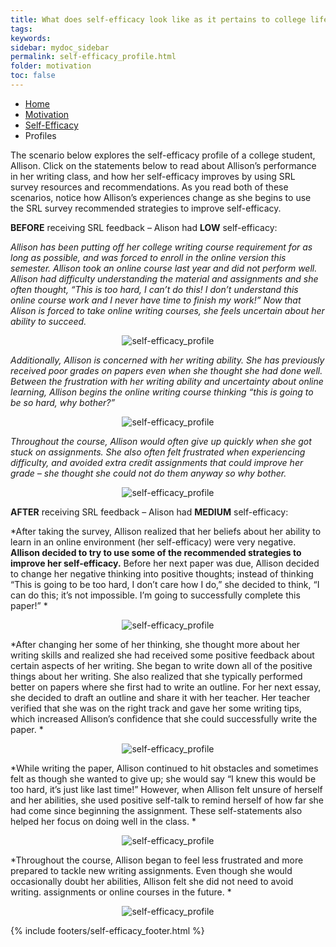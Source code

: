 ```yaml
---
title: What does self-efficacy look like as it pertains to college life?
tags: 
keywords: 
sidebar: mydoc_sidebar
permalink: self-efficacy_profile.html
folder: motivation
toc: false
---
```


<ul class="breadcrumb">
    <li><a href="index.html">Home</a></li>
    <li><a href="motivation.html">Motivation</a></li>
    <li><a href="self-efficacy.html">Self-Efficacy</a></li>
    <li class="active">Profiles</li>
</ul>

The scenario below explores the self-efficacy profile of a college student, Allison. Click on the statements below to read about Allison’s performance in her writing class, and how her self-efficacy improves by using SRL survey resources and recommendations. As you read both of these scenarios, notice how Allison’s experiences change as she begins to use the SRL survey recommended strategies to improve self-efficacy.

**BEFORE** receiving SRL feedback – Alison had **LOW** self-efficacy:

*Allison has been putting off her college writing course requirement for as long as possible, and was forced to enroll in the online version this semester. Allison took an online course last year and did not perform well. Allison had difficulty understanding the material and assignments and she often thought, “This is too hard, I can’t do this! I don’t understand this online course work and I never have time to finish my work!” Now that Alison is forced to take online writing courses, she feels uncertain about her ability to succeed.*

<center><img src='images/selfefficacysee1.png' alt='self-efficacy_profile' /></center>

*Additionally, Allison is concerned with her writing ability. She has previously received poor grades on papers even when she thought she had done well. Between the frustration with her writing ability and uncertainty about online learning, Allison begins the online writing course thinking “this is going to be so hard, why bother?”*

<center><img src='images/selfefficacysee2.png' alt='self-efficacy_profile' /></center>

*Throughout the course, Allison would often give up quickly when she got stuck on assignments. She also often felt frustrated when experiencing difficulty, and avoided extra credit assignments that could improve her grade – she thought she could not do them anyway so why bother.*

<center><img src='images/selfefficacysee3.png' alt='self-efficacy_profile' /></center>


**AFTER** receiving SRL feedback – Alison had **MEDIUM** self-efficacy:

*After taking the survey, Allison realized that her beliefs about her ability to learn in an online environment (her self-efficacy) were very negative. **Allison decided to try to use some of the recommended strategies to improve her self-efficacy.**  Before her next paper was due, Allison decided to change her negative thinking into positive thoughts; instead of thinking “This is going to be too hard, I don’t care how I do,” she decided to think, “I can do this; it’s not impossible. I’m going to successfully complete this paper!” *

<center><img src='images/selfefficacysee4.png' alt='self-efficacy_profile' /></center>

*After changing her some of her thinking, she thought more about her writing skills and realized she had received some positive feedback about certain aspects of her writing. She began to write down all of the positive things about her writing.  She also realized that she typically performed better on papers where she first had to write an outline. For her next essay, she decided to draft an outline and share it with her teacher. Her teacher verified that she was on the right track and gave her some writing tips, which increased Allison’s confidence that she could successfully write the paper. *

<center><img src='images/selfefficacysee5.png' alt='self-efficacy_profile' /></center>

*While writing the paper, Allison continued to hit obstacles and sometimes felt as though she wanted to give up; she would say “I knew this would be too hard, it’s just like last time!” However, when Allison felt unsure of herself and her abilities, she used positive self-talk to remind herself of how far she had come since beginning the assignment. These self-statements also helped her focus on doing well in the class. *

<center><img src='images/selfefficacysee6.png' alt='self-efficacy_profile' /></center>

*Throughout the course, Allison began to feel less frustrated and more prepared to tackle new writing assignments. Even though she would occasionally doubt her abilities, Allison felt she did not need to avoid writing. assignments or online courses in the future. *

<center><img src='images/selfefficacysee7.png' alt='self-efficacy_profile' /></center>

{% include footers/self-efficacy_footer.html %}




